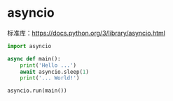 # asyncio

标准库：<https://docs.python.org/3/library/asyncio.html>

```python
import asyncio

async def main():
    print('Hello ...')
    await asyncio.sleep(1)
    print('... World!')

asyncio.run(main())
```
